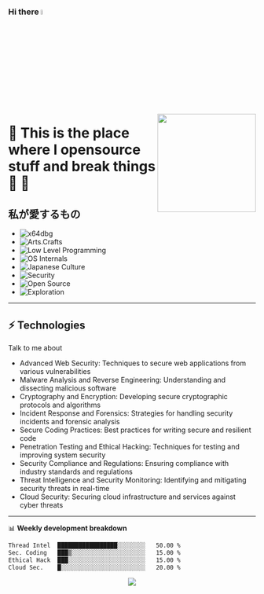 ### Hi there  <a href="#"><img src="https://media.giphy.com/media/hvRJCLFzcasrR4ia7z/giphy.gif" width="5%"></a>

<img align='right' src='https://user-images.githubusercontent.com/5713670/87202985-820dcb80-c2b6-11ea-9f56-7ec461c497c3.gif' width='200'>

# 🍕 This is the place where I opensource stuff and break things :rofl: 🍣

## 私が愛するもの

- ![x64dbg](https://img.shields.io/badge/-x64dbg-lightgrey)
- ![Arts.Crafts](https://img.shields.io/badge/Arts.Crafts-flat)
- ![Low Level Programming](https://img.shields.io/badge/-Low_Level_Programming-green)
- ![OS Internals](https://img.shields.io/badge/-OS_Internals-red)
- ![Japanese Culture](https://img.shields.io/badge/anime.manga-flat)
- ![Security](https://img.shields.io/badge/security-black)
- ![Open Source](https://img.shields.io/badge/open-source-white)
- ![Exploration](https://img.shields.io/badge/Exploration-blue)

*****************************************************************************

## ⚡ Technologies
Talk to me about
- Advanced Web Security: Techniques to secure web applications from various vulnerabilities
- Malware Analysis and Reverse Engineering: Understanding and dissecting malicious software
- Cryptography and Encryption: Developing secure cryptographic protocols and algorithms
- Incident Response and Forensics: Strategies for handling security incidents and forensic analysis
- Secure Coding Practices: Best practices for writing secure and resilient code
- Penetration Testing and Ethical Hacking: Techniques for testing and improving system security
- Security Compliance and Regulations: Ensuring compliance with industry standards and regulations
- Threat Intelligence and Security Monitoring: Identifying and mitigating security threats in real-time
- Cloud Security: Securing cloud infrastructure and services against cyber threats

*****************************************************************************

📊 **Weekly development breakdown**
<!--START_SECTION:waka-->
```txt
Thread Intel  █████████████████░░░░░░░░   50.00 %
Sec. Coding   ███▒░░░░░░░░░░░░░░░░░░░░░   15.00 %
Ethical Hack  ███░░░░░░░░░░░░░░░░░░░░░░   15.00 %
Cloud Sec.    █░░░░░░░░░░░░░░░░░░░░░░░░   20.00 %
```
<!--END_SECTION:waka-->

<p align="center">
  <img src="https://capsule-render.vercel.app/api?type=waving&color=gradient&height=60&section=footer"/>
</p>
